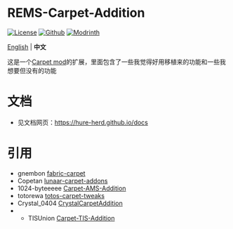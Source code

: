 # REMS-Carpet-Addition

[![License](https://img.shields.io/github/license/Hure-herd/REMS-Carpet-Addition)](http://www.gnu.org/licenses/lgpl-3.0.html)
[![Github](https://img.shields.io/github/downloads/Hure-herd/REMS-Carpet-Addition/total?color=161616&label=Github%20downloads&logo=github)](https://github.com/Hure-herd/REMS-Carpet-Addition/releases)
[![Modrinth](https://img.shields.io/modrinth/dt/175yf82Z?label=Modrinth%20Downloads)](https://modrinth.com/mod/rems-carpet-addition)

[English](README_EN.md) | **中文**

这是一个[Carpet mod](https://github.com/gnembon/fabric-carpet)的扩展，里面包含了一些我觉得好用移植来的功能和一些我想要但没有的功能

# 文档

- 见文档网页：https://hure-herd.github.io/docs

# 引用
- gnembon [fabric-carpet](https://github.com/gnembon/fabric-carpet)
- Copetan [lunaar-carpet-addons](https://github.com/Lunaar-SMP/lunaar-carpet-addons)
- 1024-byteeeee [Carpet-AMS-Addition](https://github.com/Minecraft-AMS/Carpet-AMS-Addition)
- totorewa [totos-carpet-tweaks](https://github.com/totorewa/totos-carpet-tweaks)
- Crystal_0404 [CrystalCarpetAddition](https://github.com/Crystal0404/CrystalCarpetAddition)
- - TISUnion [Carpet-TIS-Addition](https://github.com/TISUnion/Carpet-TIS-Addition)

